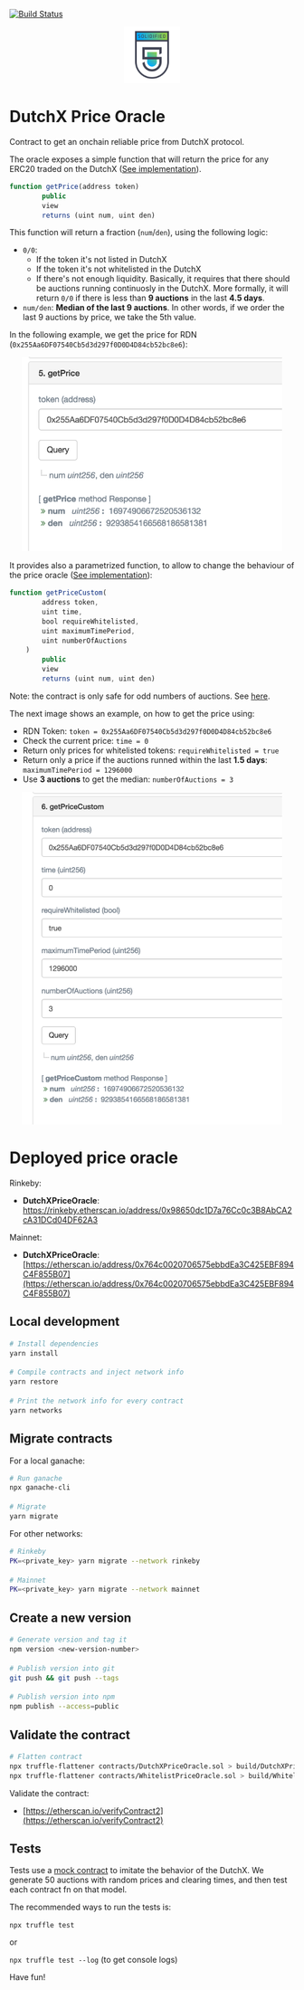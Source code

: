 [![Build Status](https://travis-ci.com/gnosis/dx-price-oracle.svg?branch=develop)](https://travis-ci.com/gnosis/dx-price-oracle)

<p align="center">
  <a href="./docs/audit_report/Solidified_Audit_Report.pdf">
  <img width="100px" src="./docs/audit_report/Solidified_Badge.png" />
  </a>
</p>

# DutchX Price Oracle

Contract to get an onchain reliable price from DutchX protocol.

The oracle exposes a simple function that will return the price for any ERC20 
traded on the DutchX ([See implementation](https://github.com/gnosis/dx-price-oracle/blob/master/contracts/DutchXPriceOracle.sol#L27)).
```js
function getPrice(address token)
        public
        view
        returns (uint num, uint den)
```


This function will return a fraction (`num`/`den`), using the following logic:
* `0/0`: 
  * If the token it's not listed in DutchX
  * If the token it's not whitelisted in the DutchX
  * If there's not enough liquidity. Basically, it requires that there should be 
    auctions running continuosly in the DutchX. More formally, it will return 
    `0/0` if there is less than **9 auctions** in the last **4.5 days**.
* `num/den`: **Median of the last 9 auctions**. In other words, if we order the 
  last 9 auctions by price, we take the 5th value.

In the following example, we get the price for RDN (`0x255Aa6DF07540Cb5d3d297f0D0D4D84cb52bc8e6`):

<p align="center">
  <img width="460" src="./docs/img/getPrice.png">
</p>

It provides also a parametrized function, to allow to change the behaviour of the
price oracle ([See implementation](https://github.com/gnosis/dx-price-oracle/blob/master/contracts/DutchXPriceOracle.sol#L43)):
```js
function getPriceCustom(
        address token,
        uint time,
        bool requireWhitelisted,
        uint maximumTimePeriod,
        uint numberOfAuctions
    )
        public
        view
        returns (uint num, uint den)
```

Note: the contract is only safe for odd numbers of auctions. See [here](https://github.com/gnosis/dx-price-oracle/blob/master/contracts/DutchXPriceOracle.sol#L165).

The next image shows an example, on how to get the price using:
* RDN Token: `token = 0x255Aa6DF07540Cb5d3d297f0D0D4D84cb52bc8e6`
* Check the current price: `time = 0`
* Return only prices for whitelisted tokens: `requireWhitelisted = true`
* Return only a price if the auctions runned within the last **1.5 days**: `maximumTimePeriod = 1296000`
* Use **3 auctions** to get the median: `numberOfAuctions = 3`

<p align="center">
  <img width="460" src="./docs/img/getPriceCustom.png">
</p>

# Deployed price oracle
Rinkeby:
* **DutchXPriceOracle**: [https://rinkeby.etherscan.io/address/0x98650dc1D7a76Cc0c3B8AbCA2cA31DCd04DF62A3 ](https://rinkeby.etherscan.io/address/0x98650dc1D7a76Cc0c3B8AbCA2cA31DCd04DF62A3)

Mainnet: 
* **DutchXPriceOracle**: [https://etherscan.io/address/0x764c0020706575ebbdEa3C425EBF894C4F855B07](https://etherscan.io/address/0x764c0020706575ebbdEa3C425EBF894C4F855B07)

## Local development
```bash
# Install dependencies
yarn install

# Compile contracts and inject network info
yarn restore

# Print the network info for every contract
yarn networks
```

## Migrate contracts
For a local ganache:
```bash
# Run ganache
npx ganache-cli

# Migrate
yarn migrate
```

For other networks:
```bash
# Rinkeby
PK=<private_key> yarn migrate --network rinkeby

# Mainnet
PK=<private_key> yarn migrate --network mainnet
```

## Create a new version
```bash
# Generate version and tag it
npm version <new-version-number>

# Publish version into git
git push && git push --tags

# Publish version into npm
npm publish --access=public
```

## Validate the contract
```bash
# Flatten contract
npx truffle-flattener contracts/DutchXPriceOracle.sol > build/DutchXPriceOracle-EtherScan.sol
npx truffle-flattener contracts/WhitelistPriceOracle.sol > build/WhitelistPriceOracle-EtherScan.sol
```

Validate the contract:
* [https://etherscan.io/verifyContract2](https://etherscan.io/verifyContract2)

## Tests

Tests use a [mock contract](https://github.com/gnosis/mock-contract) to imitate the behavior of the DutchX. We generate 50 auctions with random prices and clearing times, and then test each contract fn on that model.

The recommended ways to run the tests is:

`npx truffle test`

or 

`npx truffle test --log` (to get console logs)

Have fun!
